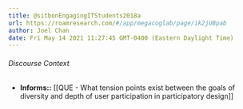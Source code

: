 ```yaml
---
title: @sitbonEngagingITStudents2018a
url: https://roamresearch.com/#/app/megacoglab/page/ik2jUBpab
author: Joel Chan
date: Fri May 14 2021 11:27:45 GMT-0400 (Eastern Daylight Time)
---
```




###### Discourse Context

- **Informs::** [[QUE - What tension points exist between the goals of diversity and depth of user participation in participatory design]]
